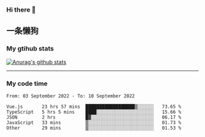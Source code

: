 ### Hi there 👋

## 一条懒狗
<!--
**kiss-me-quickly/kiss-me-quickly** is a ✨ _special_ ✨ repository because its `README.md` (this file) appears on your GitHub profile.

Here are some ideas to get you started:

- 🔭 I’m currently working on ...
- 🌱 I’m currently learning ...
- 👯 I’m looking to collaborate on ...
- 🤔 I’m looking for help with ...
- 💬 Ask me about ...
- 📫 How to reach me: ...
- 😄 Pronouns: ...
- ⚡ Fun fact: ...
-->


### My gtihub stats

[![Anurag's github stats](https://github-readme-stats.vercel.app/api?username=kiss-me-quickly)](https://github.com/anuraghazra/github-readme-stats)

***

### My code time

<!--START_SECTION:waka-->

```text
From: 03 September 2022 - To: 10 September 2022

Vue.js       23 hrs 57 mins  ██████████████████▒░░░░░░   73.65 %
TypeScript   5 hrs 5 mins    ████░░░░░░░░░░░░░░░░░░░░░   15.66 %
JSON         2 hrs           █▓░░░░░░░░░░░░░░░░░░░░░░░   06.17 %
JavaScript   33 mins         ▒░░░░░░░░░░░░░░░░░░░░░░░░   01.73 %
Other        29 mins         ▒░░░░░░░░░░░░░░░░░░░░░░░░   01.53 %
```

<!--END_SECTION:waka-->
